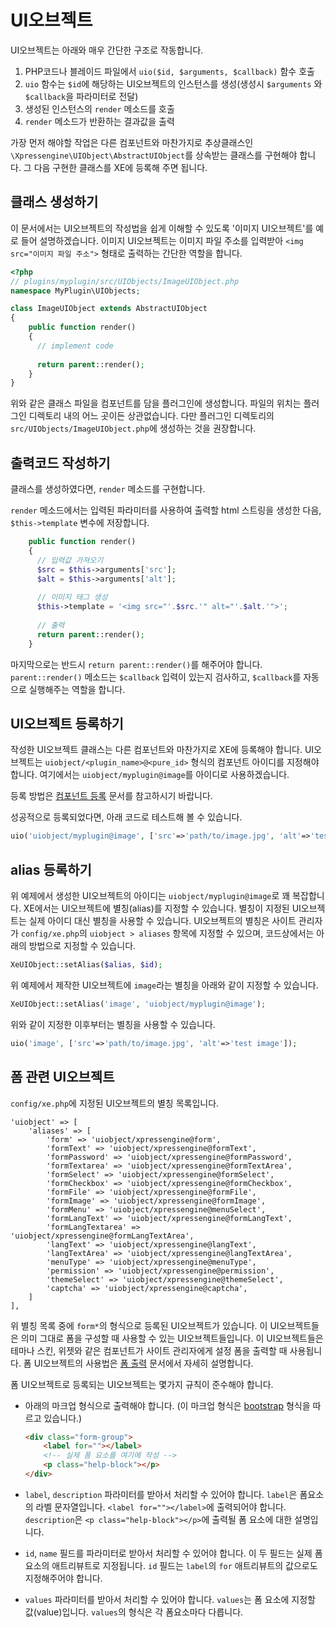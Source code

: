 # UI오브젝트

UI오브젝트는 아래와 매우 간단한 구조로 작동합니다.

1. PHP코드나 블레이드 파일에서 `uio($id, $arguments, $callback)` 함수 호출
2. `uio` 함수는 `$id`에 해당하는 UI오브젝트의 인스턴스를 생성(생성시 `$arguments` 와 `$callback`을 파라미터로 전달)
3. 생성된 인스턴스의 `render` 메소드를 호출
3. `render` 메소드가 반환하는 결과값을 출력

가장 먼저 해야할 작업은 다른 컴포넌트와 마찬가지로 추상클래스인 `\Xpressengine\UIObject\AbstractUIObject`를 상속받는 클래스를 구현해야 합니다. 그 다음 구현한 클래스를 XE에 등록해 주면 됩니다.

## 클래스 생성하기

이 문서에서는 UI오브젝트의 작성법을 쉽게 이해할 수 있도록 '이미지 UI오브젝트'를 예로 들어 설명하겠습니다. 이미지 UI오브젝트는 이미지 파일 주소를 입력받아 `<img src="이미지 파일 주소">` 형태로 출력하는 간단한 역할을 합니다.

```php
<?php
// plugins/myplugin/src/UIObjects/ImageUIObject.php
namespace MyPlugin\UIObjects;

class ImageUIObject extends AbstractUIObject
{
    public function render()
    {
      // implement code
      
      return parent::render();
    }
}
```

위와 같은 클래스 파일을 컴포넌트를 담을 플러그인에 생성합니다. 파일의 위치는 플러그인 디렉토리 내의 어느 곳이든 상관없습니다. 다만 플러그인 디렉토리의 `src/UIObjects/ImageUIObject.php`에 생성하는 것을 권장합니다. 


## 출력코드 작성하기

클래스를 생성하였다면, `render` 메소드를 구현합니다. 

`render` 메소드에서는 입력된 파라미터를 사용하여 출력할 html 스트링을 생성한 다음, `$this->template` 변수에 저장합니다.

```php
    public function render()
    {
      // 입력값 가져오기
      $src = $this->arguments['src'];
      $alt = $this->arguments['alt'];
      
      // 이미지 태그 생성
      $this->template = '<img src="'.$src.'" alt="'.$alt.'">';
      
      // 출력
      return parent::render();
    }
```

마지막으로는 반드시 `return parent::render()`를 해주어야 합니다. `parent::render()` 메소드는 `$callback` 입력이 있는지 검사하고, `$callback`를 자동으로 실행해주는 역할을 합니다.

## UI오브젝트 등록하기

작성한 UI오브젝트 클래스는 다른 컴포넌트와 마찬가지로 XE에 등록해야 합니다. UI오브젝트는 `uiobject/<plugin_name>@<pure_id>` 형식의 컴포넌트 아이디를 지정해야 합니다. 여기에서는 `uiobject/myplugin@image`를 아이디로 사용하겠습니다.

등록 방법은 [컴포넌트 등록](plugin-component.md) 문서를 참고하시기 바랍니다.

성공적으로 등록되었다면, 아래 코드로 테스트해 볼 수 있습니다.

```php
uio('uiobject/myplugin@image', ['src'=>'path/to/image.jpg', 'alt'=>'test image']);
```


## alias 등록하기

위 예제에서 생성한 UI오브젝트의 아이디는 `uiobject/myplugin@image`로 꽤 복잡합니다. XE에서는 UI오브젝트에 별칭(alias)를 지정할 수 있습니다. 별칭이 지정된 UI오브젝트는 실제 아이디 대신 별칭을 사용할 수 있습니다. UI오브젝트의 별칭은 사이트 관리자가 `config/xe.php`의 `uiobject > aliases` 항목에 지정할 수 있으며, 코드상에서는 아래의 방법으로 지정할 수 있습니다.

```php
XeUIObject::setAlias($alias, $id);
```

위 예제에서 제작한 UI오브젝트에 `image`라는 별칭을 아래와 같이 지정할 수 있습니다.

```php
XeUIObject::setAlias('image', 'uiobject/myplugin@image');
```

위와 같이 지정한 이후부터는 별칭을 사용할 수 있습니다.

```php
uio('image', ['src'=>'path/to/image.jpg', 'alt'=>'test image']);
```


## 폼 관련 UI오브젝트

`config/xe.php`에 지정된 UI오브젝트의 별칭 목록입니다.

```
'uiobject' => [
    'aliases' => [
        'form' => 'uiobject/xpressengine@form',
        'formText' => 'uiobject/xpressengine@formText',
        'formPassword' => 'uiobject/xpressengine@formPassword',
        'formTextarea' => 'uiobject/xpressengine@formTextArea',
        'formSelect' => 'uiobject/xpressengine@formSelect',
        'formCheckbox' => 'uiobject/xpressengine@formCheckbox',
        'formFile' => 'uiobject/xpressengine@formFile',
        'formImage' => 'uiobject/xpressengine@formImage',
        'formMenu' => 'uiobject/xpressengine@menuSelect',
        'formLangText' => 'uiobject/xpressengine@formLangText',
        'formLangTextarea' => 'uiobject/xpressengine@formLangTextArea',
        'langText' => 'uiobject/xpressengine@langText',
        'langTextArea' => 'uiobject/xpressengine@langTextArea',
        'menuType' => 'uiobject/xpressengine@menuType',
        'permission' => 'uiobject/xpressengine@permission',
        'themeSelect' => 'uiobject/xpressengine@themeSelect',
        'captcha' => 'uiobject/xpressengine@captcha',
    ]
],
```

위 별칭 목록 중에 `form*`의 형식으로 등록된 UI오브젝트가 있습니다. 이 UI오브젝트들은 의미 그대로 폼을 구성할 때 사용할 수 있는 UI오브젝트들입니다. 이 UI오브젝트들은 테마나 스킨, 위젯와 같은 컴포넌트가 사이트 관리자에게 설정 폼을 출력할 때 사용됩니다. 폼 UI오브젝트의 사용법은 [폼 출력](service-form.md) 문서에서 자세히 설명합니다.

폼 UI오브젝트로 등록되는 UI오브젝트는 몇가지 규칙이 준수해야 합니다.

- 아래의 마크업 형식으로 출력해야 합니다. (이 마크업 형식은 [bootstrap](http://getbootstrap.com/) 형식을 따르고 있습니다.)
  ```html
  <div class="form-group">
      <label for=""></label>
      <!-- 실제 폼 요소를 여기에 작성 -->
      <p class="help-block"></p>
  </div>
  ```

- `label`, `description` 파라미터를 받아서 처리할 수 있어야 합니다. `label`은 폼요소의 라벨 문자열입니다. `<label for=""></label>`에 출력되어야 합니다. `description`은 `<p class="help-block"></p>`에 출력될 폼 요소에 대한 설명입니다. 

- `id`, `name` 필드를 파라미터로 받아서 처리할 수 있어야 합니다. 이 두 필드는 실제 폼 요소의 애트리뷰트로 지정됩니다. `id` 필드는 `label`의 `for` 애트리뷰트의 값으로도 지정해주어야 합니다.

- `values` 파라미터를 받아서 처리할 수 있어야 합니다. `values`는 폼 요소에 지정할 값(value)입니다. `values`의 형식은 각 폼요소마다 다릅니다.




